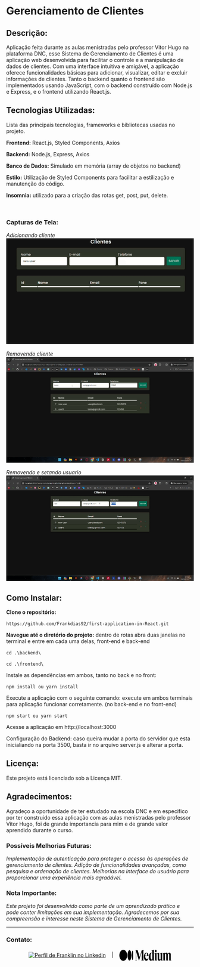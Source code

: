 <h1 align="left">Gerenciamento de Clientes</h1>

<h2 align="left">Descrição:</h2>

<p align="left">Aplicação feita durante as aulas menistradas pelo professor Vitor Hugo na plataforma DNC, esse Sistema de Gerenciamento de Clientes é uma aplicação web desenvolvida para facilitar o controle e a manipulação de dados de clientes. Com uma interface intuitiva e amigável, a aplicação oferece funcionalidades básicas para adicionar, visualizar, editar e excluir informações de clientes. Tanto o backend quanto o frontend são implementados usando JavaScript, com o backend construído com Node.js e Express, e o frontend utilizando React.js.</p>


<h2 align="left">Tecnologias Utilizadas:</h2>

Lista das principais tecnologias, frameworks e bibliotecas usadas no projeto.

<p><strong>Frontend:</strong> React.js, Styled Components, Axios</p>
<p><strong>Backend:</strong> Node.js, Express, Axios</p>
<p><strong>Banco de Dados:</strong> Simulado em memória (array de objetos no backend)</p>
<p><strong>Estilo:</strong> Utilização de Styled Components para facilitar a estilização e manutenção do código.</p>
<p><strong>Insomnia:</strong> utilizado para a criação das rotas get, post, put, delete.</p>

</br>
<h3>Capturas de Tela:</h3>
<p align="left"> <i>Adicionando cliente </i><img src="./Criação-de-Rotas/Rotas/frontend/src/assets/Adicionando.gif" alt="Adicionando cliente no banco de dados da aplicação" /> </p>

<p align="left"> <i>Removendo cliente</i><img src="./Criação-de-Rotas/Rotas/frontend/src/assets/removendo-e-adicionando.gif" alt="Adicionando e removendo cliente no banco de dados da aplicação" /> </p>
<p align="left"> <i>Removendo e setando usuario</i><img src="./Criação-de-Rotas/Rotas/frontend/src/assets/Removendo.gif" alt="removendo cliente no banco de dados da aplicação e atualizando" /> </p>

<h2>Como Instalar:</h2>

<strong>Clone o repositório:</strong>
 ```
 https://github.com/Frankdias92/first-application-in-React.git
 ```
<strong>Navegue até o diretório do projeto:</strong>
dentro de rotas abra duas janelas no terminal e entre em cada uma delas, front-end e back-end

```
cd .\backend\
```
```
cd .\frontend\
```

Instale as dependências em ambos, tanto no back e no front: 
```
npm install ou yarn install
```

Execute a aplicação com o seguinte comando:
execute em ambos terminais para aplicação funcionar corretamente. (no back-end e no front-end)
```
npm start ou yarn start
```

Acesse a aplicação em http://localhost:3000

Configuração do Backend:
caso queira mudar a porta do servidor que esta inicialiando na porta 3500, basta ir no arquivo server.js e alterar a porta.


<h2 align="left">Licença:</h2>

Este projeto está licenciado sob a Licença MIT.



<h2>Agradecimentos:</h2>

Agradeço a oportunidade de ter estudado na escola DNC e em especifico por ter construido essa aplicação com as aulas menistradas pelo professor Vitor Hugo, foi de grande importancia para mim e de grande valor aprendido durante o curso.

<h3>Possíveis Melhorias Futuras:</h3>

*Implementação de autenticação para proteger o acesso às operações de gerenciamento de clientes.
Adição de funcionalidades avançadas, como pesquisa e ordenação de clientes.
Melhorias na interface do usuário para proporcionar uma experiência mais agradável.*

<h3>Nota Importante:</h3>

*Este projeto foi desenvolvido como parte de um aprendizado prático e pode conter limitações em sua implementação. Agradecemos por sua compreensão e interesse neste Sistema de Gerenciamento de Clientes.*

---

<h3 align="left">Contato:</h3>
<p align="center">
<a href="https://linkedin.com/in/https://www.linkedin.com/in/franklinmacedodias/" target="blank"><img align="center" src="https://raw.githubusercontent.com/rahuldkjain/github-profile-readme-generator/master/src/images/icons/Social/linked-in-alt.svg" alt="Perfil de Franklin no Linkedin" height="30" width="40" /></a> &nbsp;&nbsp;&nbsp;|&nbsp;&nbsp;&nbsp;
<a href="https://medium.com/@frankmcdias" target="blank"><img align="center" src="../Criação-de-Rotas/Rotas/frontend/src/assets/Medium-logo.svg" alt="Perfil de Franklin Macedo no site da Medium" height="30" width="140" /></a>
</p>

